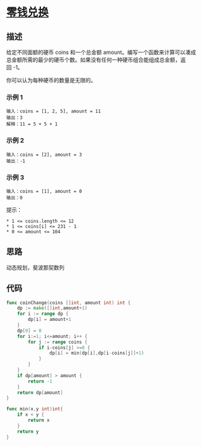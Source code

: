 # [零钱兑换](https://leetcode-cn.com/problems/coin-change/)

## 描述

给定不同面额的硬币 coins 和一个总金额 amount。编写一个函数来计算可以凑成总金额所需的最少的硬币个数。如果没有任何一种硬币组合能组成总金额，返回 -1。

你可以认为每种硬币的数量是无限的。

### 示例 1

````
输入：coins = [1, 2, 5], amount = 11
输出：3 
解释：11 = 5 + 5 + 1
````

### 示例 2

````
输入：coins = [2], amount = 3
输出：-1
````

### 示例 3

````
输入：coins = [1], amount = 0
输出：0
````

提示：
````
* 1 <= coins.length <= 12
* 1 <= coins[i] <= 231 - 1
* 0 <= amount <= 104
````

## 思路

动态规划，斐波那契数列


## 代码

```` GO
func coinChange(coins []int, amount int) int {
    dp := make([]int,amount+1)
    for i := range dp {
        dp[i] = amount+1
    }
    dp[0] = 0
    for i:=1; i<=amount; i++ {
        for j := range coins {
            if i-coins[j] >=0 {
                dp[i] = min(dp[i],dp[i-coins[j]]+1)
            }
        }
    }
    if dp[amount] > amount {
        return -1
    }
    return dp[amount]
}

func min(x,y int)int{
    if x < y {
        return x
    }
    return y
}
````
